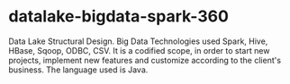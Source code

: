 # datalake-bigdata-spark-360
Data Lake Structural Design. Big Data Technologies used Spark, Hive, HBase, Sqoop, ODBC, CSV. It is a codified scope, in order to start new projects, implement new features and customize according to the client's business. The language used is Java.
